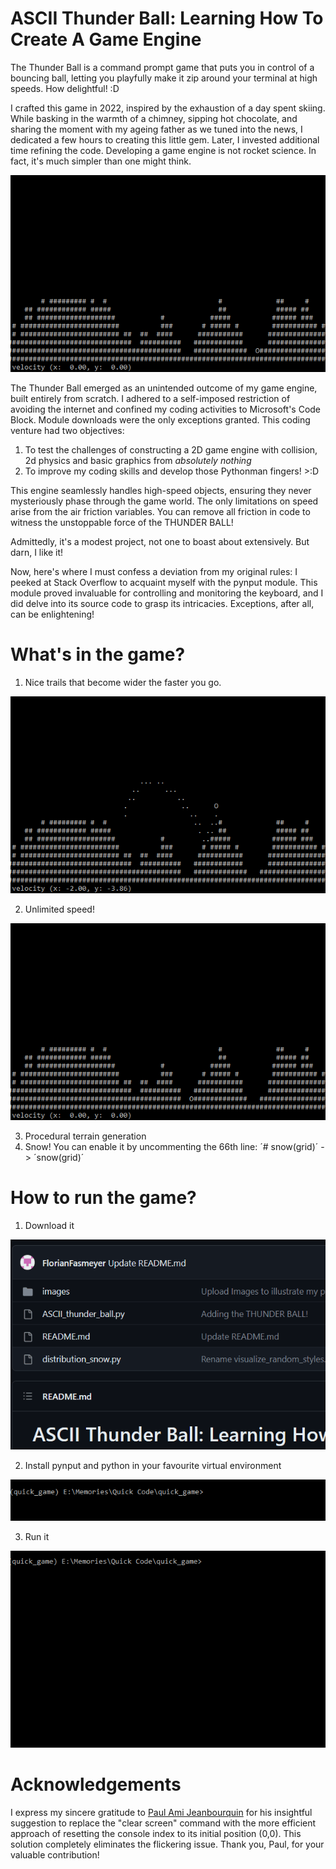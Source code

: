 # ASCII Thunder Ball: Learning How To Create A Game Engine

The Thunder Ball is a command prompt game that puts you in control of a bouncing ball, letting you playfully make it zip around your terminal at high speeds. How delightful! :D

I crafted this game in 2022, inspired by the exhaustion of a day spent skiing. While basking in the warmth of a chimney, sipping hot chocolate, and sharing the moment with my ageing father as we tuned into the news, I dedicated a few hours to creating this little gem. Later, I invested additional time refining the code. Developing a game engine is not rocket science. In fact, it's much simpler than one might think.

![nice_bounces.gif](https://github.com/FlorianFasmeyer/ASCII-Thunder-Ball/blob/main/images/nice_bounces.gif)

The Thunder Ball emerged as an unintended outcome of my game engine, built entirely from scratch. I adhered to a self-imposed restriction of avoiding the internet and confined my coding activities to Microsoft's Code Block. Module downloads were the only exceptions granted. This coding venture had two objectives:

1. To test the challenges of constructing a 2D game engine with collision, 2d physics and basic graphics from *absolutely nothing*
2. To improve my coding skills and develop those Pythonman fingers! >:D

This engine seamlessly handles high-speed objects, ensuring they never mysteriously phase through the game world. The only limitations on speed arise from the air friction variables. You can remove all friction in code to witness the unstoppable force of the THUNDER BALL!

Admittedly, it's a modest project, not one to boast about extensively. But darn, I like it!

Now, here's where I must confess a deviation from my original rules: I peeked at Stack Overflow to acquaint myself with the pynput module. This module proved invaluable for controlling and monitoring the keyboard, and I did delve into its source code to grasp its intricacies. Exceptions, after all, can be enlightening!

# What's in the game?
1. Nice trails that become wider the faster you go.

![nice_trails.gif](https://github.com/FlorianFasmeyer/ASCII-Thunder-Ball/blob/main/images/nice_trails.gif)

2. Unlimited speed!

![accumulate_speed.gif](https://github.com/FlorianFasmeyer/ASCII-Thunder-Ball/blob/main/images/accumulate_speed.gif)

3. Procedural terrain generation
4. Snow! You can enable it by uncommenting the 66th line: ´# snow(grid)´ -> ´snow(grid)´

# How to run the game?
1. Download it

![download_it.gif](https://github.com/FlorianFasmeyer/ASCII-Thunder-Ball/blob/main/images/download_it.gif)

2. Install pynput and python in your favourite virtual environment

![executing the command - pip install pynput](https://raw.githubusercontent.com/FlorianFasmeyer/ASCII-Thunder-Ball/main/images/pip_pynput.gif)

3. Run it
   
![Download the fine and write "python ASCII_thunder_ball.py"](https://github.com/FlorianFasmeyer/ASCII-Thunder-Ball/blob/main/images/easy_to_run.gif)

# Acknowledgements

I express my sincere gratitude to [Paul Ami Jeanbourquin](https://www.linkedin.com/in/paul-jeanbourquin-44a65bba/?originalSubdomain=ch) for his insightful suggestion to replace the "clear screen" command with the more efficient approach of resetting the console index to its initial position (0,0). This solution completely eliminates the flickering issue. Thank you, Paul, for your valuable contribution!
